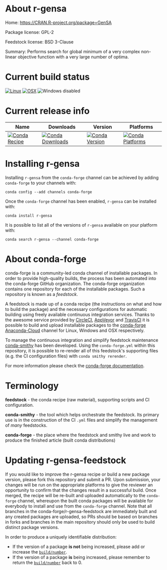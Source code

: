 About r-gensa
=============

Home: https://CRAN.R-project.org/package=GenSA

Package license: GPL-2

Feedstock license: BSD 3-Clause

Summary: Performs search for global minimum of a very complex non-linear objective function with a very large number of optima.



Current build status
====================

[![Linux](https://img.shields.io/circleci/project/github/conda-forge/r-gensa-feedstock/master.svg?label=Linux)](https://circleci.com/gh/conda-forge/r-gensa-feedstock)
[![OSX](https://img.shields.io/travis/conda-forge/r-gensa-feedstock/master.svg?label=macOS)](https://travis-ci.org/conda-forge/r-gensa-feedstock)
![Windows disabled](https://img.shields.io/badge/Windows-disabled-lightgrey.svg)

Current release info
====================

| Name | Downloads | Version | Platforms |
| --- | --- | --- | --- |
| [![Conda Recipe](https://img.shields.io/badge/recipe-r--gensa-green.svg)](https://anaconda.org/conda-forge/r-gensa) | [![Conda Downloads](https://img.shields.io/conda/dn/conda-forge/r-gensa.svg)](https://anaconda.org/conda-forge/r-gensa) | [![Conda Version](https://img.shields.io/conda/vn/conda-forge/r-gensa.svg)](https://anaconda.org/conda-forge/r-gensa) | [![Conda Platforms](https://img.shields.io/conda/pn/conda-forge/r-gensa.svg)](https://anaconda.org/conda-forge/r-gensa) |

Installing r-gensa
==================

Installing `r-gensa` from the `conda-forge` channel can be achieved by adding `conda-forge` to your channels with:

```
conda config --add channels conda-forge
```

Once the `conda-forge` channel has been enabled, `r-gensa` can be installed with:

```
conda install r-gensa
```

It is possible to list all of the versions of `r-gensa` available on your platform with:

```
conda search r-gensa --channel conda-forge
```


About conda-forge
=================

conda-forge is a community-led conda channel of installable packages.
In order to provide high-quality builds, the process has been automated into the
conda-forge GitHub organization. The conda-forge organization contains one repository
for each of the installable packages. Such a repository is known as a *feedstock*.

A feedstock is made up of a conda recipe (the instructions on what and how to build
the package) and the necessary configurations for automatic building using freely
available continuous integration services. Thanks to the awesome service provided by
[CircleCI](https://circleci.com/), [AppVeyor](https://www.appveyor.com/)
and [TravisCI](https://travis-ci.org/) it is possible to build and upload installable
packages to the [conda-forge](https://anaconda.org/conda-forge)
[Anaconda-Cloud](https://anaconda.org/) channel for Linux, Windows and OSX respectively.

To manage the continuous integration and simplify feedstock maintenance
[conda-smithy](https://github.com/conda-forge/conda-smithy) has been developed.
Using the ``conda-forge.yml`` within this repository, it is possible to re-render all of
this feedstock's supporting files (e.g. the CI configuration files) with ``conda smithy rerender``.

For more information please check the [conda-forge documentation](https://conda-forge.org/docs/).

Terminology
===========

**feedstock** - the conda recipe (raw material), supporting scripts and CI configuration.

**conda-smithy** - the tool which helps orchestrate the feedstock.
                   Its primary use is in the construction of the CI ``.yml`` files
                   and simplify the management of *many* feedstocks.

**conda-forge** - the place where the feedstock and smithy live and work to
                  produce the finished article (built conda distributions)


Updating r-gensa-feedstock
==========================

If you would like to improve the r-gensa recipe or build a new
package version, please fork this repository and submit a PR. Upon submission,
your changes will be run on the appropriate platforms to give the reviewer an
opportunity to confirm that the changes result in a successful build. Once
merged, the recipe will be re-built and uploaded automatically to the
`conda-forge` channel, whereupon the built conda packages will be available for
everybody to install and use from the `conda-forge` channel.
Note that all branches in the conda-forge/r-gensa-feedstock are
immediately built and any created packages are uploaded, so PRs should be based
on branches in forks and branches in the main repository should only be used to
build distinct package versions.

In order to produce a uniquely identifiable distribution:
 * If the version of a package **is not** being increased, please add or increase
   the [``build/number``](https://conda.io/docs/user-guide/tasks/build-packages/define-metadata.html#build-number-and-string).
 * If the version of a package **is** being increased, please remember to return
   the [``build/number``](https://conda.io/docs/user-guide/tasks/build-packages/define-metadata.html#build-number-and-string)
   back to 0.
